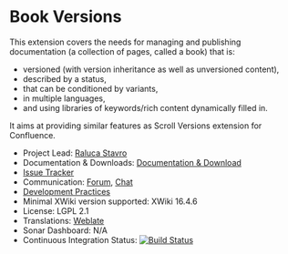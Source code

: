 # Book Versions

This extension covers the needs for managing and publishing documentation (a collection of pages, called a book) 
that is:
- versioned (with version inheritance as well as unversioned content),
- described by a status,
- that can be conditioned by variants,
- in multiple languages,
- and using libraries of keywords/rich content dynamically filled in.

It aims at providing similar features as Scroll Versions extension for Confluence.

* Project Lead: [Raluca Stavro](https://www.xwiki.org/xwiki/bin/view/XWiki/rstavro)
* Documentation & Downloads: [Documentation & Download](https://extensions.xwiki.org/xwiki/bin/view/Extension/Book%20Versions%20Application/)
* [Issue Tracker](https://jira.xwiki.org/browse/BVERSION)
* Communication: [Forum](https://forum.xwiki.org/), [Chat](https://dev.xwiki.org/xwiki/bin/view/Community/Chat)
* [Development Practices](https://dev.xwiki.org)
* Minimal XWiki version supported: XWiki 16.4.6
* License: LGPL 2.1
* Translations: [Weblate](https://l10n.xwiki.org/projects/xwiki-contrib/book-versions-ui/)
* Sonar Dashboard: N/A
* Continuous Integration Status: [![Build Status](https://ci.xwiki.org/job/XWiki%20Contrib/job/book-versions/job/master/badge/icon)](https://ci.xwiki.org/job/XWiki%20Contrib/job/book-versions/job/master/)